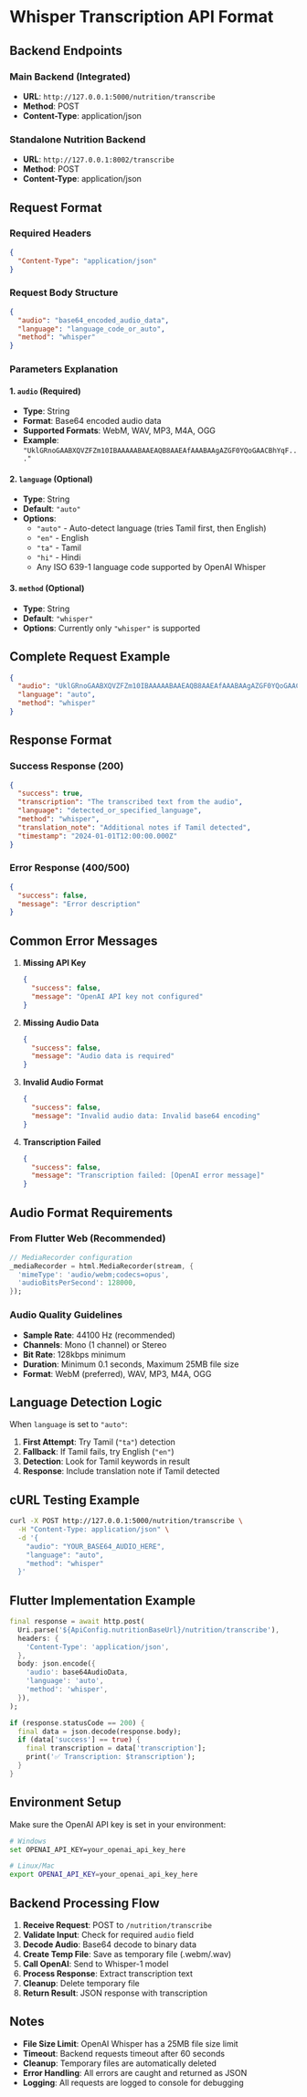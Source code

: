 # Whisper Transcription API Format

## Backend Endpoints

### Main Backend (Integrated)
- **URL**: `http://127.0.0.1:5000/nutrition/transcribe`
- **Method**: POST
- **Content-Type**: application/json

### Standalone Nutrition Backend
- **URL**: `http://127.0.0.1:8002/transcribe`
- **Method**: POST
- **Content-Type**: application/json

## Request Format

### Required Headers
```json
{
  "Content-Type": "application/json"
}
```

### Request Body Structure
```json
{
  "audio": "base64_encoded_audio_data",
  "language": "language_code_or_auto",
  "method": "whisper"
}
```

### Parameters Explanation

#### 1. `audio` (Required)
- **Type**: String
- **Format**: Base64 encoded audio data
- **Supported Formats**: WebM, WAV, MP3, M4A, OGG
- **Example**: `"UklGRnoGAABXQVZFZm10IBAAAAABAAEAQB8AAEAfAAABAAgAZGF0YQoGAACBhYqF..."`

#### 2. `language` (Optional)
- **Type**: String
- **Default**: `"auto"`
- **Options**:
  - `"auto"` - Auto-detect language (tries Tamil first, then English)
  - `"en"` - English
  - `"ta"` - Tamil
  - `"hi"` - Hindi
  - Any ISO 639-1 language code supported by OpenAI Whisper

#### 3. `method` (Optional)
- **Type**: String
- **Default**: `"whisper"`
- **Options**: Currently only `"whisper"` is supported

## Complete Request Example

```json
{
  "audio": "UklGRnoGAABXQVZFZm10IBAAAAABAAEAQB8AAEAfAAABAAgAZGF0YQoGAACBhYqF...",
  "language": "auto",
  "method": "whisper"
}
```

## Response Format

### Success Response (200)
```json
{
  "success": true,
  "transcription": "The transcribed text from the audio",
  "language": "detected_or_specified_language",
  "method": "whisper",
  "translation_note": "Additional notes if Tamil detected",
  "timestamp": "2024-01-01T12:00:00.000Z"
}
```

### Error Response (400/500)
```json
{
  "success": false,
  "message": "Error description"
}
```

## Common Error Messages

1. **Missing API Key**
   ```json
   {
     "success": false,
     "message": "OpenAI API key not configured"
   }
   ```

2. **Missing Audio Data**
   ```json
   {
     "success": false,
     "message": "Audio data is required"
   }
   ```

3. **Invalid Audio Format**
   ```json
   {
     "success": false,
     "message": "Invalid audio data: Invalid base64 encoding"
   }
   ```

4. **Transcription Failed**
   ```json
   {
     "success": false,
     "message": "Transcription failed: [OpenAI error message]"
   }
   ```

## Audio Format Requirements

### From Flutter Web (Recommended)
```dart
// MediaRecorder configuration
_mediaRecorder = html.MediaRecorder(stream, {
  'mimeType': 'audio/webm;codecs=opus',
  'audioBitsPerSecond': 128000,
});
```

### Audio Quality Guidelines
- **Sample Rate**: 44100 Hz (recommended)
- **Channels**: Mono (1 channel) or Stereo
- **Bit Rate**: 128kbps minimum
- **Duration**: Minimum 0.1 seconds, Maximum 25MB file size
- **Format**: WebM (preferred), WAV, MP3, M4A, OGG

## Language Detection Logic

When `language` is set to `"auto"`:

1. **First Attempt**: Try Tamil (`"ta"`) detection
2. **Fallback**: If Tamil fails, try English (`"en"`)
3. **Detection**: Look for Tamil keywords in result
4. **Response**: Include translation note if Tamil detected

## cURL Testing Example

```bash
curl -X POST http://127.0.0.1:5000/nutrition/transcribe \
  -H "Content-Type: application/json" \
  -d '{
    "audio": "YOUR_BASE64_AUDIO_HERE",
    "language": "auto",
    "method": "whisper"
  }'
```

## Flutter Implementation Example

```dart
final response = await http.post(
  Uri.parse('${ApiConfig.nutritionBaseUrl}/nutrition/transcribe'),
  headers: {
    'Content-Type': 'application/json',
  },
  body: json.encode({
    'audio': base64AudioData,
    'language': 'auto',
    'method': 'whisper',
  }),
);

if (response.statusCode == 200) {
  final data = json.decode(response.body);
  if (data['success'] == true) {
    final transcription = data['transcription'];
    print('✅ Transcription: $transcription');
  }
}
```

## Environment Setup

Make sure the OpenAI API key is set in your environment:

```bash
# Windows
set OPENAI_API_KEY=your_openai_api_key_here

# Linux/Mac
export OPENAI_API_KEY=your_openai_api_key_here
```

## Backend Processing Flow

1. **Receive Request**: POST to `/nutrition/transcribe`
2. **Validate Input**: Check for required `audio` field
3. **Decode Audio**: Base64 decode to binary data
4. **Create Temp File**: Save as temporary file (.webm/.wav)
5. **Call OpenAI**: Send to Whisper-1 model
6. **Process Response**: Extract transcription text
7. **Cleanup**: Delete temporary file
8. **Return Result**: JSON response with transcription

## Notes

- **File Size Limit**: OpenAI Whisper has a 25MB file size limit
- **Timeout**: Backend requests timeout after 60 seconds
- **Cleanup**: Temporary files are automatically deleted
- **Error Handling**: All errors are caught and returned as JSON
- **Logging**: All requests are logged to console for debugging
